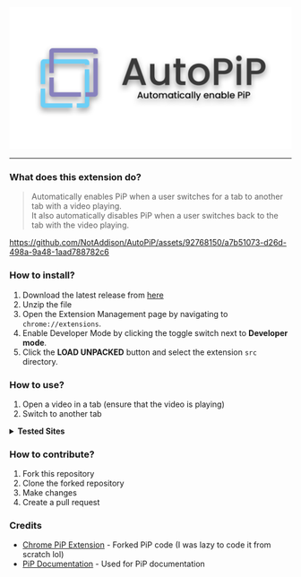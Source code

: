 <div align="center">
    <img src="./assets/banner.png">
</div>

-----------
### What does this extension do?
> Automatically enables PiP when a user switches for a tab to another tab with a video playing. <br/>
> It also automatically disables PiP when a user switches back to the tab with the video playing. <br/>

https://github.com/NotAddison/AutoPiP/assets/92768150/a7b51073-d26d-498a-9a48-1aad788782c6

### How to install?
1. Download the latest release from [here](#)
2. Unzip the file
3. Open the Extension Management page by navigating to `chrome://extensions`.
4. Enable Developer Mode by clicking the toggle switch next to **Developer mode**.
5. Click the **LOAD UNPACKED** button and select the extension `src` directory.

### How to use?
1. Open a video in a tab (ensure that the video is playing)
2. Switch to another tab

<!-- Dropdown List of supported sites -->
<details>
    <summary><b>Tested Sites</b></summary>
    <li><a href="https://www.youtube.com/">YouTube</a></li>
</details>


### How to contribute?
1. Fork this repository
2. Clone the forked repository
3. Make changes
4. Create a pull request

### Credits
- [Chrome PiP Extension]() - Forked PiP code (I was lazy to code it from scratch lol)
- [PiP Documentation](https://developer.mozilla.org/en-US/docs/Web/API/Picture-in-Picture_API) - Used for PiP documentation
